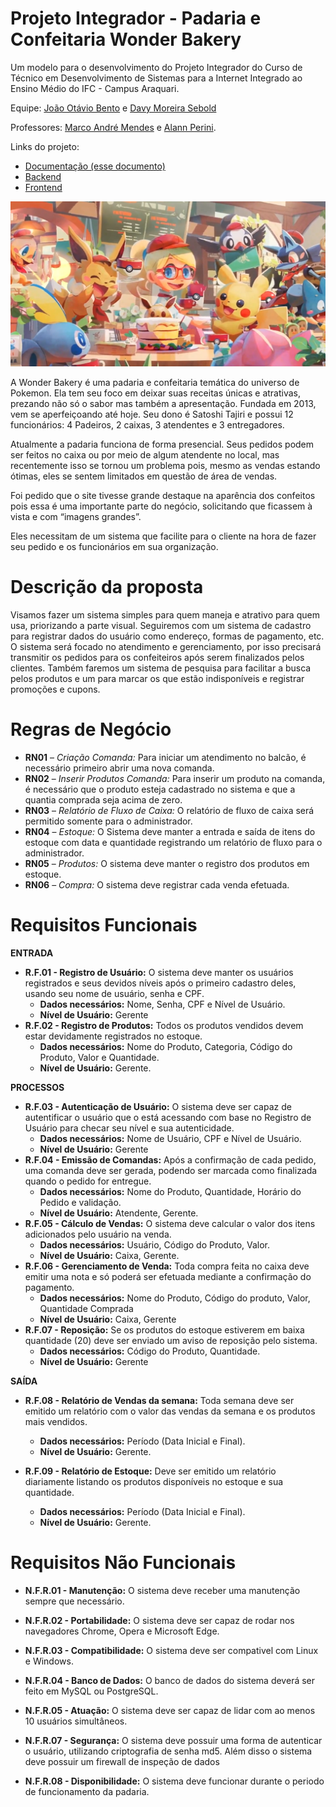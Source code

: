 # Projeto Integrador - Padaria e Confeitaria Wonder Bakery

Um modelo para o desenvolvimento do Projeto Integrador do Curso de Técnico em Desenvolvimento de Sistemas para a Internet Integrado ao Ensino Médio do IFC - Campus Araquari.

Equipe: [João Otávio Bento](https://github.com/MsHapen) e [Davy Moreira Sebold](https://github.com/Rascro)

Professores: [Marco André Mendes](github.com/marcoandre) e [Alann Perini](https://github.com/AlannKPerini).

Links do projeto:

-   [Documentação (esse documento)](https://github.com/MsHapen/pi_modelo.git)
-   [Backend](github.com/marcoandre/pi-backend)
-   [Frontend](github.com/marcoandre/pi-frontend)

![Wonder_Bakery](docs/Wonder-Bakery.webp "Wonder Bakery")

A Wonder Bakery é uma padaria e confeitaria temática do universo de Pokemon. Ela tem seu foco em deixar suas receitas únicas e atrativas, prezando não só o sabor mas também a apresentação. Fundada em 2013, vem se aperfeiçoando até hoje. Seu dono é Satoshi Tajiri e possui 12 funcionários: 4 Padeiros, 2 caixas, 3 atendentes e 3 entregadores.

Atualmente a padaria funciona de forma presencial. Seus pedidos podem ser feitos no  caixa ou por meio de algum atendente no local, mas recentemente isso se tornou um problema pois, mesmo as vendas estando ótimas, eles se sentem limitados em questão de área de vendas.

Foi pedido que o site tivesse grande destaque na aparência dos confeitos pois essa é uma importante parte do negócio, solicitando que ficassem à vista e com “imagens grandes”.

Eles necessitam de um sistema que facilite para o cliente na hora de fazer seu pedido e os funcionários em sua organização.

# Descrição da proposta

Visamos fazer um sistema simples para quem maneja e atrativo para quem usa, priorizando a parte visual. Seguiremos com um sistema de cadastro para registrar dados do usuário como endereço, formas de pagamento, etc. O sistema será focado no atendimento e gerenciamento, por isso precisará transmitir os pedidos para os confeiteiros após serem finalizados pelos clientes. Também faremos um sistema de pesquisa para facilitar a busca pelos produtos e um para marcar os que estão indisponíveis e registrar promoções e cupons. 

# Regras de Negócio 

- **RN01** – *Criação Comanda:* Para iniciar um atendimento no balcão, é necessário primeiro abrir uma nova comanda.
- **RN02** – *Inserir Produtos Comanda:* Para inserir um produto na comanda, é necessário que o produto esteja cadastrado no sistema e que a quantia comprada seja acima de zero.
- **RN03** – *Relatório de Fluxo de Caixa:* O relatório de fluxo de caixa será permitido somente para o administrador.
- **RN04** – *Estoque:* O Sistema deve manter a entrada e saída de itens do estoque com data e quantidade registrando um relatório de fluxo para o administrador.
- **RN05** – *Produtos:* O sistema deve manter o registro dos produtos em estoque.
- **RN06** – *Compra:* O sistema deve registrar cada venda efetuada.

# Requisitos Funcionais

**ENTRADA**

- **R.F.01 - Registro de Usuário:** O sistema deve manter os usuários registrados e seus devidos níveis após o primeiro cadastro deles, usando seu nome de usuário, senha e CPF.
    - **Dados necessários:** Nome, Senha, CPF e Nível de Usuário.
    - **Nível de Usuário:** Gerente
- **R.F.02 - Registro de Produtos:** Todos os produtos vendidos devem estar devidamente registrados no estoque.
    - **Dados necessários:** Nome do Produto, Categoria, Código do Produto, Valor e Quantidade.
    - **Nível de Usuário:** Gerente.

**PROCESSOS**

- **R.F.03 - Autenticação de Usuário:** O sistema deve ser capaz de autentificar o usuário que o está acessando com base no Registro de Usuário para checar seu nível e sua autenticidade.
    - **Dados necessários:** Nome de Usuário, CPF e Nível de Usuário.
    - **Nível de Usuário:** Gerente
- **R.F.04 - Emissão de Comandas:** Após a confirmação de cada pedido, uma comanda deve ser gerada, podendo ser marcada como finalizada quando o pedido for entregue.
    - **Dados necessários:** Nome do Produto, Quantidade, Horário do Pedido e validação.
    - **Nível de Usuário:** Atendente, Gerente.
- **R.F.05 - Cálculo de Vendas:** O sistema deve calcular o valor dos itens adicionados pelo usuário na venda.
    - **Dados necessários:** Usuário, Código do Produto, Valor.
    - **Nível de Usuário:** Caixa, Gerente.
- **R.F.06 - Gerenciamento de Venda:** Toda compra feita no caixa deve emitir uma nota e só poderá ser efetuada mediante a confirmação do pagamento.
    - **Dados necessários:** Nome do Produto, Código do produto, Valor, Quantidade Comprada
    - **Nível de Usuário:** Caixa, Gerente
- **R.F.07 - Reposição:** Se os produtos do estoque estiverem em baixa quantidade (20) deve ser enviado um aviso de reposição pelo sistema.
    - **Dados necessários:** Código do Produto, Quantidade.
    - **Nível de Usuário:** Gerente

**SAÍDA**

- **R.F.08 - Relatório de Vendas da semana:** Toda semana deve ser emitido um relatório com o valor das vendas da semana e os produtos mais vendidos.
    - **Dados necessários:** Período (Data Inicial e Final).
    - **Nível de Usuário:** Gerente.

- **R.F.09 - Relatório de Estoque:** Deve ser emitido um relatório diariamente listando os produtos disponíveis no estoque e sua quantidade. 
    - **Dados necessários:** Período (Data Inicial e Final).
    - **Nível de Usuário:** Gerente.

# Requisitos Não Funcionais

- **N.F.R.01 - Manutenção:** O sistema deve receber uma manutenção sempre que necessário.

- **N.F.R.02 - Portabilidade:** O sistema deve ser capaz de rodar nos navegadores Chrome, Opera e Microsoft Edge.

- **N.F.R.03 - Compatibilidade:** O sistema deve ser compativel com Linux e Windows.

- **N.F.R.04 - Banco de Dados:** O banco de dados do sistema deverá ser feito em MySQL ou PostgreSQL.

- **N.F.R.05 - Atuação:** O sistema deve ser capaz de lidar com ao menos 10 usuários simultâneos.

- **N.F.R.07 - Segurança:** O sistema deve possuir uma forma de autenticar o usuário, utilizando criptografia de senha md5. Além disso o sistema deve possuir um firewall de inspeção de dados

- **N.F.R.08 - Disponibilidade:** O sistema deve funcionar durante o periodo de funcionamento da padaria.
